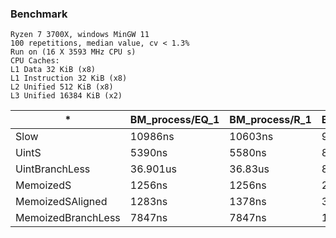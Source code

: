 ### Benchmark

```text
Ryzen 7 3700X, windows MinGW 11
100 repetitions, median value, cv < 1.3%
Run on (16 X 3593 MHz CPU s)
CPU Caches:
L1 Data 32 KiB (x8)
L1 Instruction 32 KiB (x8)
L2 Unified 512 KiB (x8)
L3 Unified 16384 KiB (x2)
```
| *                  | BM_process/EQ_1  | BM_process/R_1  | BM_process/EQ_30  | BM_process/R_30  | BM_process/EQ_120  | BM_process/R_120  | BM_process/RR_120  |
|--------------------|------------------|-----------------|-------------------|------------------|--------------------|-------------------|--------------------|
| Slow               | 10986ns          | 10603ns         | 962.182us         | 465.21us         | 3840.78us          | 1804.36us         | 836.68us           |
| UintS              | 5390ns           | 5580ns          | 854.492us         | 399.013us        | 3446.69us          | 1586.91us         | 634.766us          |
| UintBranchLess     | 36.901us         | 36.83us         | 878.514us         | 899.431us        | 3605.77us          | 3523.28us         | 3525.64us          |
| MemoizedS          | 1256ns           | 1256ns          | 29.82us           | 34.816us         | 119.629us          | 254.981us         | 376.607us          |
| MemoizedSAligned   | 1283ns           | 1378ns          | 32.958us          | 35.313us         | 117.188us          | 253.906us         | 376.607us          |
| MemoizedBranchLess | 7847ns           | 7847ns          | 184.168us         | 184.168us        | 749.86us           | 749.86us          | 732.422us          |


